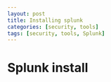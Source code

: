 ```yaml
---
layout: post
title: Installing splunk
categories: [security, tools]
tags: [security, tools, Splunk]
---
```


# Splunk install